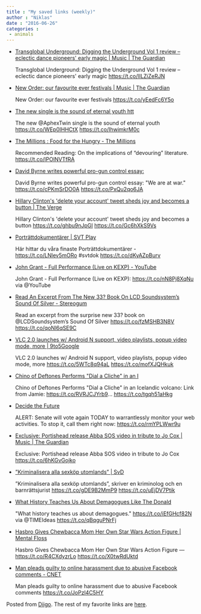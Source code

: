 ```yaml
---
title : "My saved links (weekly)"
author : "Niklas"
date : "2016-06-26"
categories : 
 - animals
---
```


- [Transglobal Underground: Digging the Underground Vol 1 review – eclectic dance pioneers' early magic | Music | The Guardian](https://www.theguardian.com/music/2016/jun/23/transglobal-underground-digging-the-underground-vol-1-review-eclectic-dance-pioneers-early-magic?CMP=twt_a-music_b-gdnmusic)
    
    Transglobal Underground: Digging the Underground Vol 1 review – eclectic dance pioneers' early magic https://t.co/lILZiZeRJN
    
- [New Order: our favourite ever festivals | Music | The Guardian](https://www.theguardian.com/music/2016/jun/23/new-order-our-favourite-ever-festivals?CMP=twt_a-music_b-gdnmusic)
    
    New Order: our favourite ever festivals https://t.co/yEedFc6Y5o
    
- [The new single is the sound of eternal youth htt](http://pitchfork.com/reviews/tracks/18386-aphex-twin-cirklon3-mix/?mbid=social_twitter)
    
    The new @AphexTwin single is the sound of eternal youth https://t.co/WEp0IHHCtX https://t.co/IhwimkrM0c
    
- [The Millions : Food for the Hungry - The Millions](http://www.themillions.com/2016/06/food-for-the-hungry.html)
    
    Recommended Reading: On the implications of “devouring” literature. https://t.co/lPOlNVTfRA
    
- [David Byrne writes powerful pro-gun control essay:](http://pitchfork.com/news/66299-david-byrne-pens-gun-control-essay-guns-are-about-freedom-our-freedom-to-live/?mbid=social_twitter)
    
    David Byrne writes powerful pro-gun control essay: "We are at war." https://t.co/cPKmSrDO0A https://t.co/PxQu2qo6JA
    
- [Hillary Clinton's 'delete your account' tweet sheds joy and becomes a button | The Verge](http://www.theverge.com/2016/6/22/12004494/hillary-clinton-delete-your-account-tweet-button?utm_campaign=theverge&utm_content=chorus&utm_medium=social&utm_source=twitter)
    
    Hillary Clinton's 'delete your account' tweet sheds joy and becomes a button https://t.co/ghbu9nJpGI https://t.co/Gc6hXkS9Vs
    
- [Porträttdokumentärer | SVT Play](http://www.svtplay.se/genre/portrattdokumentarer)
    
    Här hittar du våra finaste Porträttdokumentärer - https://t.co/LNlev5mORo #svtdok https://t.co/dKyAZpBurv
    
    
- [John Grant - Full Performance (Live on KEXP) - YouTube](https://www.youtube.com/watch?v=6iV3rD7c_a4&feature=youtu.be&a)
    
    John Grant - Full Performance (Live on KEXP): https://t.co/nN8Pj8XqNu via @YouTube
    
- [Read An Excerpt From The New 33? Book On LCD Soundsystem’s Sound Of Silver - Stereogum](http://www.stereogum.com/1883945/read-an-excerpt-from-the-new-33%E2%85%93-book-on-lcd-soundsystems-sound-of-silver/franchises/sounding-board/)
    
    Read an excerpt from the surprise new 33? book on @LCDSoundsystem’s Sound Of Silver https://t.co/fzMSHB3N8V https://t.co/qoNl6qSE9C
    
- [VLC 2.0 launches w/ Android N support, video playlists, popup video mode, more | 9to5Google](http://9to5google.com/2016/06/22/vlc-2-0-android-n-video-playlists/)
    
    VLC 2.0 launches w/ Android N support, video playlists, popup video mode, more https://t.co/5WTc8q94aL https://t.co/mofXJQHkuk
    
- [Chino of Deftones Performs "Dial a Cliche" in an I](https://t.co/RVRJCJYrb9)
    
    Chino of Deftones Performs "Dial a Cliche" in an Icelandic volcano: Link from Jamie: https://t.co/RVRJCJYrb9... https://t.co/tgqh51aHkg
    
- [Decide the Future](http://www.decidethefuture.org)
    
    ALERT: Senate will vote again TODAY to warrantlessly monitor your web activities. To stop it, call them right now: https://t.co/rmYPLWwr9u
    
- [Exclusive: Portishead release Abba SOS video in tribute to Jo Cox | Music | The Guardian](https://www.theguardian.com/music/2016/jun/22/exclusive-portishead-release-abba-sos-video-in-tribute-to-jo-cox)
    
    Exclusive: Portishead release Abba SOS video in tribute to Jo Cox https://t.co/6hKGvGojko
    
- [”Kriminalisera alla sexköp utomlands” | SvD](http://www.svd.se/kriminalisera-alla-sexkop-utomlands/om/debatt)
    
    ”Kriminalisera alla sexköp utomlands”, skriver en kriminolog och en barnrättsjurist https://t.co/gDE9B2MmP9 https://t.co/uEjDV7Ptik
    
- [What History Teaches Us About Demagogues Like The Donald](http://time.com/4375262/history-demagogues-donald-trump/?xid=tcoshare)
    
    "What history teaches us about demagogues." https://t.co/iEfGHcf82N via @TIMEIdeas https://t.co/qBqguPNrFj
    
- [Hasbro Gives Chewbacca Mom Her Own Star Wars Action Figure | Mental Floss](http://mentalfloss.com/article/81834/hasbro-gives-chewbacca-mom-her-own-star-wars-action-figure)
    
    Hasbro Gives Chewbacca Mom Her Own Star Wars Action Figure — https://t.co/R4CXdyzrLo https://t.co/X0twRdUktd
    
- [Man pleads guilty to online harassment due to abusive Facebook comments - CNET](http://www.cnet.com/news/australian-man-pleads-guilty-to-online-harassment/?utm_content=buffera5e1f&utm_medium=social&utm_source=twitter.com&utm_campaign=buffer)
    
    Man pleads guilty to online harassment due to abusive Facebook comments https://t.co/JoPzl4C5HY
    

Posted from [Diigo](https://www.diigo.com). The rest of my favorite links are [here](https://www.diigo.com/user/npivic).

